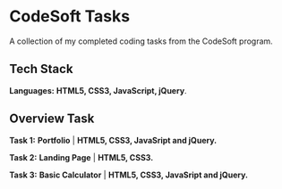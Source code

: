 # CodeSoft Tasks

A collection of my completed coding tasks from the CodeSoft program.

## Tech Stack

**Languages:** **HTML5, CSS3, JavaScript, jQuery**.

## Overview Task

**Task 1:** **Portfolio** | **HTML5, CSS3, JavaSript and jQuery.**

**Task 2:** **Landing Page** | **HTML5, CSS3.**

**Task 3:** **Basic Calculator** | **HTML5, CSS3, JavaSript and jQuery.**
